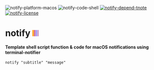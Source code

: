 ![notify-platform-macos](https://img.shields.io/badge/platform-macOS-lightgrey.svg)
![notify-code-shell](https://img.shields.io/badge/code-shell-yellow.svg)
[![notify-depend-tnote](https://img.shields.io/badge/dependency-terminal--notifier-green.svg)](https://github.com/alloy/terminal-notifier)
[![notify-license](http://img.shields.io/badge/license-MIT+-blue.svg)](https://github.com/JayBrown/notify/blob/master/LICENSE)

# notify <img src="https://github.com/JayBrown/notify/blob/master/img/jb-img.png" height="20px"/>
**Template shell script function & code for macOS notifications using terminal-notifier**

`notify "subtitle" "message"`
